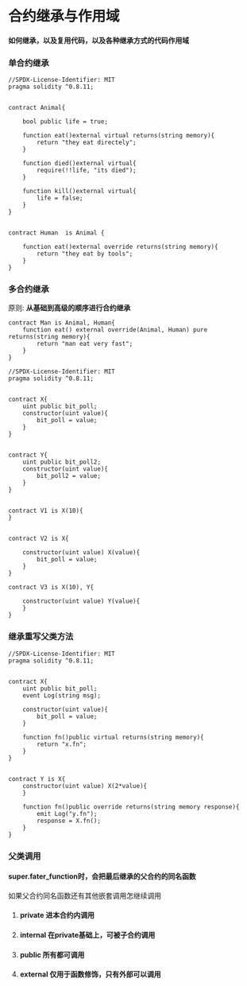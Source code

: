 # 合约继承与作用域

#### 如何继承，以及复用代码，以及各种继承方式的代码作用域



### 单合约继承

```solidity
//SPDX-License-Identifier: MIT
pragma solidity ^0.8.11;


contract Animal{

    bool public life = true;

    function eat()external virtual returns(string memory){
        return "they eat directely";
    }

    function died()external virtual{
        require(!!life, "its died");
    }

    function kill()external virtual{
        life = false;
    }
}


contract Human  is Animal {

    function eat()external override returns(string memory){
        return "they eat by tools";
    }
}
```



### 多合约继承

原则: **从基础到高级的顺序进行合约继承**

```solidity
contract Man is Animal, Human{
    function eat() external override(Animal, Human) pure returns(string memory){
        return "man eat very fast";
    }
}
```



```solidity
//SPDX-License-Identifier: MIT
pragma solidity ^0.8.11;


contract X{
    uint public bit_poll;
    constructor(uint value){
        bit_poll = value;
    }
}


contract Y{
    uint public bit_poll2;
    constructor(uint value){
        bit_poll2 = value;
    }
}


contract V1 is X(10){
}


contract V2 is X{

    constructor(uint value) X(value){
        bit_poll = value;
    }
}

contract V3 is X(10), Y{

    constructor(uint value) Y(value){
    }
}
```





### 继承重写父类方法

```solidity
//SPDX-License-Identifier: MIT
pragma solidity ^0.8.11;


contract X{
    uint public bit_poll;
    event Log(string msg);

    constructor(uint value){
        bit_poll = value;
    }

    function fn()public virtual returns(string memory){
        return "x.fn";
    }
}


contract Y is X{
    constructor(uint value) X(2*value){
    }

    function fn()public override returns(string memory response){
        emit Log("y.fn");
        response = X.fn();
    }
}
```





### 父类调用

#### super.fater_function时，会把最后继承的父合约的同名函数

如果父合约同名函数还有其他嵌套调用怎继续调用





1. #### private  进本合约内调用

2. #### internal  在private基础上，可被子合约调用

3. #### public  所有都可调用

4. #### external  仅用于函数修饰，只有外部可以调用